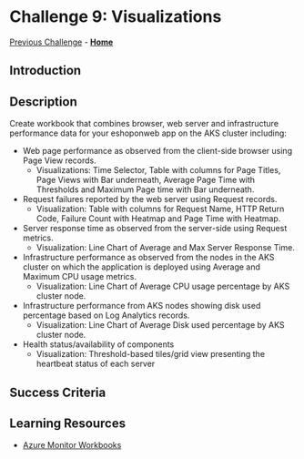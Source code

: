 # Challenge 9: Visualizations

[Previous Challenge](./06-Log-Queries-With-KQL-And-Grafana.md) - **[Home](../README.md)**

## Introduction

## Description

Create workbook that combines browser, web server and infrastructure performance data for your eshoponweb app on the AKS cluster including:
* Web page performance as observed from the client-side browser using Page View records.
    * Visualizations: Time Selector, Table with columns for Page Titles, Page Views with Bar underneath, Average Page Time with Thresholds and Maximum Page time with Bar underneath.
* Request failures reported by the web server using Request records.
    * Visualization: Table with columns for Request Name, HTTP Return Code, Failure Count with Heatmap and Page Time with Heatmap.
* Server response time as observed from the server-side using Request metrics.
    * Visualization: Line Chart of Average and Max Server Response Time.
* Infrastructure performance as observed from the nodes in the AKS cluster on which the application is deployed using Average and Maximum CPU usage metrics.
    * Visualization: Line Chart of Average CPU usage percentage by AKS cluster node.
* Infrastructure performance from AKS nodes showing disk used percentage based on Log Analytics records.
    * Visualization: Line Chart of Average Disk used percentage by AKS cluster node.
* Health status/availability of components
    * Visualization: Threshold-based tiles/grid view presenting the heartbeat status of each server

## Success Criteria

## Learning Resources
* [Azure Monitor Workbooks](https://docs.microsoft.com/en-us/azure/azure-monitor/app/usage-workbooks)